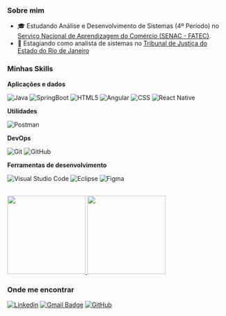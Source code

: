 <h3>Sobre mim</h3>

- 🎓 Estudando Análise e Desenvolvimento de Sistemas (4º Período) no <a href="https://www.rj.senac.br/">Serviço Nacional de Aprendizagem do Comércio (SENAC - FATEC)</a>.
- 💼 Estagiando como analista de sistemas  no <a href="https://www.tjrj.jus.br/">Tribunal de Justiça do Estado do Rio de Janeiro</a>

<h3>Minhas Skills</h3>

**Aplicações e dados**

![Java](https://img.shields.io/badge/-Java-333333?style=flat&logo=Java&logoColor=007396)
![SpringBoot]([https://img.shields.io/badge/-Java-333333?style=flat&logo=Java&logoColor=007396](https://img.shields.io/badge/Spring-6DB33F?style=for-the-badge&logo=spring&logoColor=white))
![HTML5](https://img.shields.io/badge/-HTML5-333333?style=flat&logo=HTML5)
![Angular]([https://img.shields.io/badge/-Jest-333333?style=flat&logo=jest](https://img.shields.io/badge/Angular-DD0031?style=for-the-badge&logo=angular&logoColor=white))
![CSS](https://img.shields.io/badge/-CSS-333333?style=flat&logo=CSS3&logoColor=1572B6)
![React Native](https://img.shields.io/badge/-React%20Native-333333?style=flat&logo=react)

**Utilidades**

![Postman](https://img.shields.io/badge/-Postman-333333?style=flat&logo=postman)

**DevOps**

![Git](https://img.shields.io/badge/-Git-333333?style=flat&logo=git)
![GitHub](https://img.shields.io/badge/-GitHub-333333?style=flat&logo=github)

**Ferramentas de desenvolvimento**

![Visual Studio Code](https://img.shields.io/badge/-Visual%20Studio%20Code-333333?style=flat&logo=visual-studio-code&logoColor=007ACC)
![Eclipse](https://img.shields.io/badge/-Eclipse-333333?style=flat&logo=eclipse-ide&logoColor=2C2255)
![Figma](https://img.shields.io/badge/-Figma-333333?style=flat&logo=figma&logoColor=007ACC)

<br/>

<a href="https://github.com/victorfonsecabarboza">
  <img height="180em" src="https://github-readme-stats.vercel.app/api?username=iuricode&theme=dark"/>
  <img height="180em" src="https://github-readme-stats.vercel.app/api/top-langs/?username=iuricode&hide=html&layout=compact&theme=dark"/>
</a>

<h3>Onde me encontrar</h3>

[![Linkedin](https://img.shields.io/badge/-username-blue?style=flat-square&logo=Linkedin&logoColor=white&link=LINK-DO-SEU-LINKEDIN)](LINK-DO-SEU-LINKEDIN)
[![Gmail Badge](https://img.shields.io/badge/-seuemail@email.com-006bed?style=flat-square&logo=Gmail&logoColor=white&link=mailto:SEU-EMAIL)](mailto:SEU-EMAIL)
[![GitHub](https://img.shields.io/github/followers/iuricode?label=follow&style=social)](LINK-DO-SEU-GITHUB)
